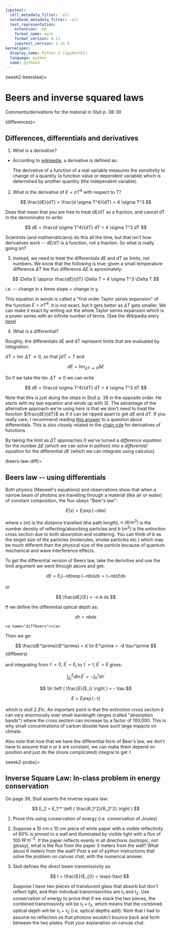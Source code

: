 ```yaml
---
jupytext:
  cell_metadata_filter: -all
  notebook_metadata_filter: -all
  text_representation:
    extension: .md
    format_name: myst
    format_version: 0.13
    jupytext_version: 1.14.5
kernelspec:
  display_name: Python 3 (ipykernel)
  language: python
  name: python3
---
```


(week2-beerslaw)=

# Beers and inverse squared laws

Comments/derivations for the material in  Stull p. 38-39

(differences)=

## Differences, differentials and derivatives

1. What is a derivative?

- According to
  [wikipedia](https://en.wikipedia.org/wiki/Derivative), a
  derivative is defined as:

  The derivative of a function of a real variable measures the
  sensitivity to change of a quantity (a function value or dependent
  variable) which is determined by another quantity (the independent
  variable).

2. What is the derivative of $E = \sigma T^4$ with respect to T?

$$
\frac{dE}{dT} = \frac{d \sigma T^4}{dT} = 4 \sigma T^3
$$

Does that mean that you are free to treat dE/dT as a fraction, and
cancel dT in the denominator to write:

$$
dE = \frac{d \sigma T^4}{dT} dT = 4 \sigma T^3 dT
$$

Scientists (and mathematicians) do this all the time, but that isn't how
derivatives work -- dE/dT is a function, not a fraction. So what is
really going on?

3. Instead, we need to treat the differentials dE and dT as limits, not
   numbers. We know that the following is true: given a small
   temperature difference $\Delta T$ the flux difference
   $\Delta E$ is aproximately:

$$
\Delta E \approx  \frac{dE}{dT} \Delta T =  4 \sigma T^3 \Delta T
$$

i.e. -- change in x times slope = change in y.

This equation in words is called a "first order Taylor series expansion"
of the function $E = \sigma T^4$. It is not exact, but it gets
better as $\Delta T$ gets smaller. We can make it exact by writing
out the whole Taylor series expansion which is a power series with an
infinite number of terms. (See the Wikipedia entry
[here](https://en.wikipedia.org/wiki/Taylor_series))

4. What is a differential?

Roughly, the differentials dE and dT represent limits that are evaluated
by integration:

$dT = \lim{\  \Delta T \to 0}$, so that
$\int dT = T$ and

$$
dE = \lim_{ \Delta T \to 0} \Delta E
$$

So if we take the $\lim{\  \Delta T \to 0}$ we can write

$$
dE = \frac{d \sigma T^4}{dT} dT = 4 \sigma T^3 dT
$$

Note that this is just doing the steps in Stull p. 38 in the opposite
order. He starts with my last equation and winds up with 3). The
advantage of the alternative approach we're using here is that we don't
need to treat the function $\frac{dE}{dT}$ as if it can be ripped
apart to get $dE$ and $dT$. If you really care, I recommend
reading [this
answer](http://math.stackexchange.com/questions/23902/what-is-the-practical-difference-between-a-differential-and-a-derivative)
to a question about differentials. This is also closely related to the
[chain rule](https://en.wikipedia.org/wiki/Chain_rule) for
derivatives of functions.

By taking the limit as $\Delta T$ approaches 0 we've turned a
*difference equation* for the number $\Delta E$ (which we can
solve in python) into a *differential equation* for the differential
$dE$ (which we can integrate using calculus).

(beers-law-diff)=

## Beers law -- using differentials

Both physics (Maxwell's equations) and observations show that when a
narrow beam of photons are travelling through a material (like air or
water) of constant composition, the flux obeys "Beer's law":

$$
E(s) = E_i \exp (-n b s)
$$

where $s\ (m)$ is the distance travelled (the path length),
$n\ (\#/m^3)$ is the number denstiy of reflecting/absorbing
particles and $b\ (m^2)$ is the extinction cross section due to
both absorption and scattering. You can think of $b$ as the
*target size* of the particles (molecules, smoke particles etc.) which
may be much different than the physical size of the particle because of
quantum mechanical and wave interference effects.

To get the differential version of Beers law, take the derivitive and
use the limit argument we went through above and get:

$$
dE = E_i (-nb) \exp(-nbs) ds =  (-nb) E ds
$$

or

$$
\frac{dE}{E} = -n b ds
$$

If we define the differential optical depth as:

$$
d\tau = n b ds
$$

```{raw} html
<a name="diffbeers"></a>
```

Then we ge:

$$
\frac{dE^\prime}{E^\prime} = d \ln E^\prime = -d \tau^\prime
$$ (diffbeers)

and integrating from $\tau^\prime=0,\ E^\prime=E_i$ to
$\tau^\prime = \tau,E^\prime = E$ gives:

$$
\int_{E_i}^E  d \ln E^\prime = -\int_0^\tau d\tau^\prime
$$

$$
\ln \left ( \frac{E}{E_i} \right ) = - \tau
$$

$$
E = E_i \exp (-\tau)
$$

which is stull 2.31c. An important point is that the extinction cross
section $b$ can vary enormously over small wavlength ranges
(called "absorption bands") where the cross section can increase by a
factor of 100,000. This is why small concentrations of carbon dioxide
have such large impacts on climate.

Also note that now that we have the differential form of Beer's law, we
don't have to assume that $n$ or $b$ are constant, we can
make them depend on position and just do the (more complicated) integral
to get $\tau$

(week2-probs)=

## Inverse Square Law: In-class problem in energy conservation

On page 39, Stull asserts the inverse square law:

$$
E_2 = E_1^* \left ( \frac{R_1^2}{R_2^2} \right )
$$

1. Prove this using conservation of energy (i.e. conservation of Joules)

2. Suppose a 10 cm x 10 cm piece of white paper with a visible
   reflectivity of 80% is pinned to a wall and illuminated by visible
   light with a flux of 100 $W\,m^{-2}$. If the paper reflects
   evenly in all directions (isotropic, not glossy), what is the flux
   from the paper 3 meters from the wall? What about 6 meters from the
   wall?  Post a set of python instructions that solve the problem on
   canvas chat, with the numerical answer.

3. Stull defines the direct beam transmissivity as:

   $$
   t = \frac{E}{E_{i}} = \exp(-\tau)
   $$

   Suppose I have two pieces of translucent glass that absorb but don't
   reflect light, and their indvidual transmissivities are $t_1$ and
   $t_2$. Use conservation of energy to prove that if we stack the
   two pieces, the combined transmissivity will be $t_1 \times t_2$,
   which means that the combined optical depth will be
   $\tau_1 + \tau_2$ (i.e. optical depths add). Note that I had to
   assume no reflection so that photons wouldn't bounce back and forth
   between the two plates.  Post your explanation on canvas chat.
